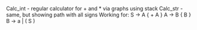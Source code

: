 Calc_int - regular calculator for + and * via graphs using stack
Calc_str - same, but showing path with all signs 
Working for: 
S -> A { + A }
A -> B { B }
B -> a | ( S )
